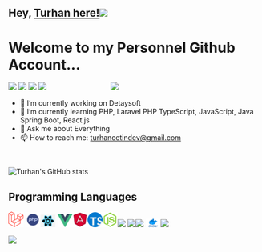 ## Hey, [Turhan here!](https://www.youtube.com/channel/UCcSpzWDmk9Df_SQb_SpApfg)<img src="https://media.giphy.com/media/hvRJCLFzcasrR4ia7z/giphy.gif" width="25px">

<h1>Welcome to my Personnel Github Account...</h1> 

<img src = 'https://media0.giphy.com/media/26tn33aiTi1jkl6H6/giphy.gif?cid=790b76111a727911e72bb786a6a6b69b79370e9ba9664904&rid=giphy.gif&ct=g' width= 300  align='right' style=""/>


<p align="left">
<a href="mailto: turhancetindev@gmail.com"><img src="https://img.shields.io/badge/-email-1d76b0?&style=for-the-badge&logo=Microsoft-outlook&logoColor=white"></a>
<a href="https://www.linkedin.com/in/turhan-%C3%A7etin-80803319a/"><img src="https://img.shields.io/badge/linkedin-0a66c2.svg?&style=for-the-badge&logo=linkedin&logoColor=white" ></a>
<a href="https://twitter.com/turhancetindev"><img src="https://img.shields.io/badge/twitter-0a66c2.svg?&style=for-the-badge&logo=twitter&logoColor=white"></a>  
<a href="https://www.youtube.com/channel/UCcSpzWDmk9Df_SQb_SpApfg"><img src="https://img.shields.io/badge/youtube-ff0000.svg?&style=for-the-badge&logo=youtube&logoColor=white"></a>  
</p>

- 🔭 I’m currently working on Detaysoft
- 🌱 I’m currently learning PHP, Laravel PHP TypeScript, JavaScript, Java Spring Boot, React.js
- 💬 Ask me about Everything
- 📫 How to reach me: turhancetindev@gmail.com

<br>

![Turhan's GitHub stats](https://github-readme-stats.vercel.app/api?username=TurhanCetin&show_icons=true&theme=radical)


## Programming Languages
<img src = 'https://github.com/TurhanCetin/TurhanCetin/blob/main/images/Laravel.svg.png' width='30'/> <img src = 'https://github.com/TurhanCetin/TurhanCetin/blob/main/images/php.png' width='30'/><img src = 'https://github.com/TurhanCetin/TurhanCetin/blob/main/images/react3.png' width='30'/> <img src = 'https://github.com/TurhanCetin/TurhanCetin/blob/main/images/vue.png' width='30'/><img src = 'https://github.com/TurhanCetin/TurhanCetin/blob/main/images/angular3.png' width='30'/><img src = 'https://github.com/TurhanCetin/TurhanCetin/blob/main/images/typeScript.png' width='30'/><img src = 'https://github.com/TurhanCetin/TurhanCetin/blob/main/images/javascript2.png' width='30'/><img src = 'https://github.com/MarikIshtar007/MarikIshtar007/blob/master/images/java.svg' width='30'/> <img src = 'https://github.com/MarikIshtar007/MarikIshtar007/blob/master/images/html.svg' width='30'/><img src = 'https://github.com/MarikIshtar007/MarikIshtar007/blob/master/images/css.svg' width='30'/> <img src = 'https://github.com/TurhanCetin/TurhanCetin/blob/main/images/Docker-Symbol.png' width='30'/><img src = 'https://github.com/MarikIshtar007/MarikIshtar007/blob/master/images/git.svg' width='30'/>

 







 <img src = "https://github-readme-stats.vercel.app/api/top-langs/?username=TurhanCetin&layout=compact" align="left">


